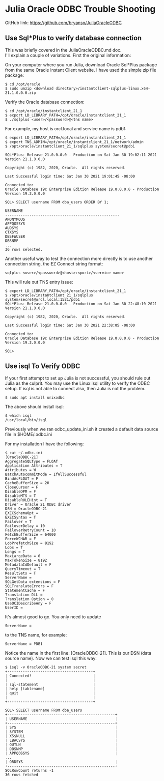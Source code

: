 # Julia Oracle ODBC Trouble Shooting

GitHub link: https://github.com/bryanso/JuliaOracleODBC

## Use Sql*Plus to verify database connection

This was briefly covered in the JuliaOracleODBC.md doc.  
I'll explain a couple of variations.  First the original
information:

On your computer where you run Julia, download Oracle Sql*Plus package 
from the same Oracle Instant Client website.  I have used the
simple zip file package:

    $ cd /opt/oracle
    $ sudo unzip <download directory>/instantclient-sqlplus-linux.x64-21.1.0.0.0.zip

Verify the Oracle database connection:

    $ cd /opt/oracle/instantclient_21_1
    $ export LD_LIBRARY_PATH=/opt/oracle/instantclient_21_1
    $ ./sqlplus <user>/<password>@<tns name>

For example, my host is orcl.local and service name is pdb1:

    $ export LD_LIBRARY_PATH=/opt/oracle/instantclient_21_1
    $ export TNS_ADMIN=/opt/oracle/instantclient_21_1/network/admin
    $ /opt/oracle/instantclient_21_1/sqlplus system/secret@pdb1

    SQL*Plus: Release 21.0.0.0.0 - Production on Sat Jan 30 19:02:11 2021
    Version 21.1.0.0.0

    Copyright (c) 1982, 2020, Oracle.  All rights reserved.

    Last Successful login time: Sat Jan 30 2021 19:01:45 -08:00

    Connected to:
    Oracle Database 19c Enterprise Edition Release 19.0.0.0.0 - Production
    Version 19.3.0.0.0

    SQL> SELECT username FROM dba_users ORDER BY 1;

    USERNAME
    ----------------------------------------------------
    ANONYMOUS
    APPQOSSYS
    AUDSYS
    CTXSYS
    DBSFWUSER
    DBSNMP
    ...
    36 rows selected.

Another useful way to test the connection more directly is
to use another connection string, the EZ Connect string format:

    sqlplus <user>/<password>@<host>:<port>/<service name>

This will rule out TNS entry issue:

    $ export LD_LIBRARY_PATH=/opt/oracle/instantclient_21_1
    $ /opt/oracle/instantclient_21_1/sqlplus system/secret@orcl.local:1521/pdb1
    SQL*Plus: Release 21.0.0.0.0 - Production on Sat Jan 30 22:48:10 2021
    Version 21.1.0.0.0

    Copyright (c) 1982, 2020, Oracle.  All rights reserved.

    Last Successful login time: Sat Jan 30 2021 22:38:05 -08:00

    Connected to:
    Oracle Database 19c Enterprise Edition Release 19.0.0.0.0 - Production
    Version 19.3.0.0.0

    SQL>
    
## Use isql To Verify ODBC

If your first attempt to set up Julia is not successful,
you should rule out Julia as the culprit.  You may use
the Linux isql utility to verify the ODBC setup.  If isql
is not able to connect also, then Julia is not the problem.

    $ sudo apt install unixodbc

The above should install isql:

    $ which isql
    /usr/local/bin/isql

Previously when we ran odbc_update_ini.sh it created a
default data source file in $HOME/.odbc.ini

For my installation I have the following:

    $ cat ~/.odbc.ini
    [OracleODBC-21]
    AggregateSQLType = FLOAT
    Application Attributes = T
    Attributes = W
    BatchAutocommitMode = IfAllSuccessful
    BindAsFLOAT = F
    CacheBufferSize = 20
    CloseCursor = F
    DisableDPM = F
    DisableMTS = T
    DisableRULEHint = T
    Driver = Oracle 21 ODBC driver
    DSN = OracleODBC-21
    EXECSchemaOpt =
    EXECSyntax = T
    Failover = T
    FailoverDelay = 10
    FailoverRetryCount = 10
    FetchBufferSize = 64000
    ForceWCHAR = F
    LobPrefetchSize = 8192
    Lobs = T
    Longs = T
    MaxLargeData = 0
    MaxTokenSize = 8192
    MetadataIdDefault = F
    QueryTimeout = T
    ResultSets = T
    ServerName = 
    SQLGetData extensions = F
    SQLTranslateErrors = F
    StatementCache = F
    Translation DLL =
    Translation Option = 0
    UseOCIDescribeAny = F
    UserID = 

It's almost good to go.  You only need to update

    ServerName =

to the TNS name, for example:

    ServerName = PDB1

Notice the name in the first line: [OracleODBC-21].  This is our
DSN (data source name).  Now we can test isql this way:

    $ isql -v OracleODBC-21 system secret
    +---------------------------------------+
    | Connected!                            |
    |                                       |
    | sql-statement                         |
    | help [tablename]                      |
    | quit                                  |
    |                                       |
    +---------------------------------------+

    SQL> SELECT username FROM dba_users
    +-------------------------------------------------+
    | USERNAME                                        |
    +-------------------------------------------------+
    | SYS                                             |
    | SYSTEM                                          |
    | XS$NULL                                         |
    | LBACSYS                                         |
    | OUTLN                                           |
    | DBSNMP                                          |
    | APPQOSSYS                                       |                          
    ...
    | ORDSYS                                          |
    +-------------------------------------------------+
    SQLRowCount returns -1
    36 rows fetched


